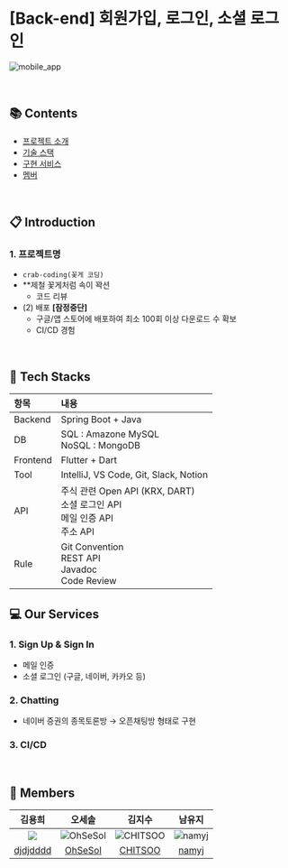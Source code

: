 # [Back-end] 회원가입, 로그인, 소셜 로그인
![mobile_app](https://github.com/djdjdddd/crab-coding/assets/126077503/bd9c8b49-e6e6-464f-be54-e333b7eb6950)

<br/>

## 📚 Contents
- [프로젝트 소개](#-introduction)
- [기술 스택](#-tech-stacks)
- [구현 서비스](#-our-services)
- [멤버](#-members)

<br/>

## 📋 Introduction

### 1. 프로젝트명
- `crab-coding(꽃게 코딩)`
- **제철 꽃게처럼 속이 꽉션
  - 코드 리뷰
- (2) 배포 **[잠정중단]**
  - 구글/앱 스토어에 배포하여 최소 100회 이상 다운로드 수 확보
  - CI/CD 경험

<br/>

## 🔨 Tech Stacks
| 항목       | 내용                                                                            |
|:---------|:------------------------------------------------------------------------------|
| Backend  | Spring Boot + Java                                                            |
| DB       | SQL : Amazone MySQL<br/> NoSQL : MongoDB                                      |
| Frontend | Flutter + Dart                                                                |
| Tool     | IntelliJ, VS Code, Git, Slack, Notion                                         |
| API      | 주식 관련 Open API (KRX, DART)<br/> 소셜 로그인 API <br/> 메일 인증 API <br/> 주소 API <br/> |
| Rule     | Git Convention<br/> REST API <br/> Javadoc <br/> Code Review                  |


## 💻 Our Services
### 1. Sign Up & Sign In
- 메일 인증
- 소셜 로그인 (구글, 네이버, 카카오 등)
### 2. Chatting
- 네이버 증권의 종목토론방 &rightarrow; 오픈채팅방 형태로 구현
### 3. CI/CD

<br/>

## 💑 Members
|김용희|오세솔|김지수|남유지|     
| :----: | :-----: | :------: | :----: |
|![](https://github.com/djdjdddd.png?size=120) | ![OhSeSol](https://github.com/djdjdddd/crab-coding/assets/126077503/274ba4cd-723e-44b8-88c7-4f776902bc94) | ![CHITSOO](https://github.com/djdjdddd/crab-coding/assets/126077503/652a5d0a-9144-4909-8e1f-0d24a6be27ba) | ![namyj](https://github.com/djdjdddd/crab-coding/assets/126077503/4ba97702-59d4-4f9c-a59d-0e52f68e3b7a) | 
|  [djdjdddd](https://github.com/djdjdddd)  |  [OhSeSol](https://github.com/OhSeSol)  |  [CHITSOO](https://github.com/CHITSOO)  |  [namyj](https://github.com/namyj)  | 
